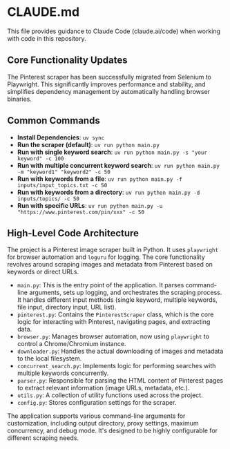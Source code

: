 # CLAUDE.md

This file provides guidance to Claude Code (claude.ai/code) when working with code in this repository.

## Core Functionality Updates

The Pinterest scraper has been successfully migrated from Selenium to Playwright. This significantly improves performance and stability, and simplifies dependency management by automatically handling browser binaries.

## Common Commands

- **Install Dependencies**: `uv sync`
- **Run the scraper (default)**: `uv run python main.py`
- **Run with single keyword search**: `uv run python main.py -s "your keyword" -c 100`
- **Run with multiple concurrent keyword search**: `uv run python main.py -m "keyword1" "keyword2" -c 50`
- **Run with keywords from a file**: `uv run python main.py -f inputs/input_topics.txt -c 50`
- **Run with keywords from a directory**: `uv run python main.py -d inputs/topics/ -c 50`
- **Run with specific URLs**: `uv run python main.py -u "https://www.pinterest.com/pin/xxx" -c 50`

## High-Level Code Architecture

The project is a Pinterest image scraper built in Python. It uses `playwright` for browser automation and `loguru` for logging. The core functionality revolves around scraping images and metadata from Pinterest based on keywords or direct URLs.

- `main.py`: This is the entry point of the application. It parses command-line arguments, sets up logging, and orchestrates the scraping process. It handles different input methods (single keyword, multiple keywords, file input, directory input, URL list).
- `pinterest.py`: Contains the `PinterestScraper` class, which is the core logic for interacting with Pinterest, navigating pages, and extracting data.
- `browser.py`: Manages browser automation, now using `playwright` to control a Chrome/Chromium instance.
- `downloader.py`: Handles the actual downloading of images and metadata to the local filesystem.
- `concurrent_search.py`: Implements logic for performing searches with multiple keywords concurrently.
- `parser.py`: Responsible for parsing the HTML content of Pinterest pages to extract relevant information (image URLs, metadata, etc.).
- `utils.py`: A collection of utility functions used across the project.
- `config.py`: Stores configuration settings for the scraper.

The application supports various command-line arguments for customization, including output directory, proxy settings, maximum concurrency, and debug mode. It's designed to be highly configurable for different scraping needs.
